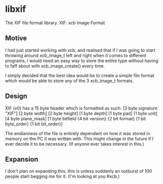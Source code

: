 libxif
======
The XIF file format library.
XIF: xcb Image Format

Motive
------
I had just started working with xcb, and realised that if I was going to start
throwing around xcb_image_t left and right when it comes to different programs,
I would need an easy way to store the entire type without having to faff about
with xcb_image_create() every time.

I simply decided that the best idea would be to create a simple file format
which would be able to store any of the 3 xcb_image_t formats.

Design
------
XIF (v0) has a 15 byte header which is formatted as such:
[3 byte signature "XIF"]
[2 byte width]
[2 byte height]
[1 byte depth]
[1 byte pad]
[1 byte unit]
[4 byte plane_mask]
[1 byte bitfield
{4 bit version}
{2 bit format}
{1 bit byte_order}
{1 bit bit_order}]

The endianness of the file is entirely dependant on how it was stored in memory
on the PC it was written with. This might change in the future if I ever decide
it to be necessary. (If anyone ever takes interest in this.)

Expansion
---------
I don't plan on expanding this, this is unless suddenly an outburst of 100
people start begging me for it. (I'm looking at you #xcb.)
